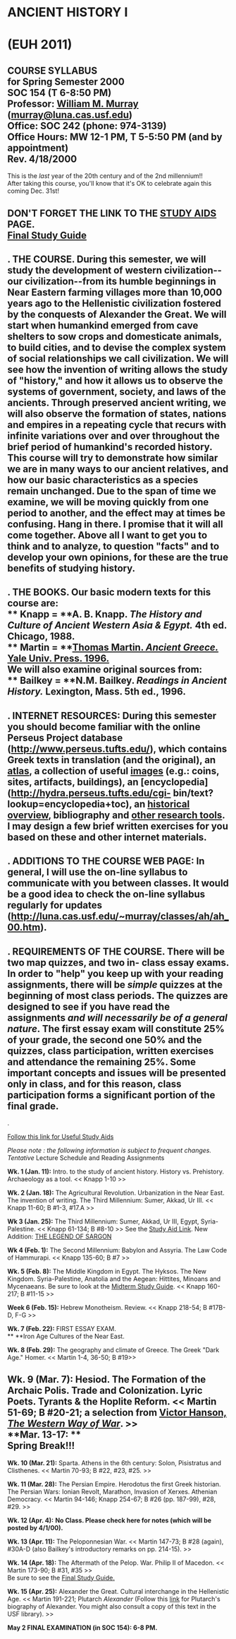 

#  ANCIENT HISTORY I

#  (EUH 2011)

**COURSE SYLLABUS**  
for Spring Semester 2000  
SOC 154 (T  6-8:50 PM)  
Professor: [William M. Murray](mailto:murray@luna.cas.usf.edu)
(murray@luna.cas.usf.edu)  
Office: SOC 242 (phone: 974-3139)  
Office Hours: MW 12-1 PM, T 5-5:50 PM  (and by appointment)  
Rev. 4/18/2000  
---  
  
This is the _last_ year of the 20th century and of the 2nd millennium!!  
After taking this course, you'll know that it's OK to celebrate again this
coming Dec. 31st!

  
DON'T FORGET THE LINK TO THE [STUDY
AIDS](http://luna.cas.usf.edu/~murray/classes/ah/studyaids.htm) PAGE.  
[Final Study
Guide](http://luna.cas.usf.edu/~murray/classes/ah/ahstguide_f.htm)  
---  
.  THE COURSE.  During this semester, we will study the development of western
civilization--our civilization--from its humble beginnings in Near Eastern
farming villages more than 10,000 years ago to the Hellenistic civilization
fostered by the conquests of Alexander the Great.  We will start when
humankind emerged from cave shelters to sow crops and domesticate animals, to
build cities, and to devise the complex system of social relationships we call
civilization. We will see how the invention of writing allows the study of
"history," and how it allows us to observe the systems of government, society,
and laws of the ancients. Through preserved ancient writing, we will also
observe the formation of states, nations and empires in a repeating cycle that
recurs with infinite variations over and over throughout the brief period of
humankind's recorded history.  This course will try to demonstrate how similar
we are in many ways to our ancient relatives, and how our basic
characteristics as a species remain unchanged. Due to the span of time we
examine, we will be moving quickly from one period to another, and the effect
may at times be confusing.  Hang in there. I promise that it will all come
together.  Above all I want to get you to think and to analyze, to question
"facts" and to develop your own opinions, for these are the true benefits of
studying history.  
---  
.  THE BOOKS.  Our basic modern texts for this course are:  
**     Knapp = **A. B. Knapp. _The History and Culture of Ancient Western Asia
& Egypt._ 4th ed.  
        Chicago, 1988.    
**     Martin = **[Thomas Martin. _Ancient Greece._   Yale Univ. Press.
1996.](http://hydra.perseus.tufts.edu/cgi-bin/text?lookup=trm+ov+toc)  
We will also examine original sources from:  
**     Bailkey = **N.M. Bailkey. _Readings in Ancient History._ Lexington,
Mass. 5th ed., 1996.  
---  
.  INTERNET RESOURCES: During this semester you should become familiar with
the online Perseus Project database (<http://www.perseus.tufts.edu/>), which
contains Greek texts in translation (and the original), an
[atlas](http://www.perseus.tufts.edu/cgi-bin/atlas), a collection of useful
[images](http://www.perseus.tufts.edu/art&arch.html) (e.g.: coins, sites,
artifacts, buildings), an [encyclopedia](http://hydra.perseus.tufts.edu/cgi-
bin/text?lookup=encyclopedia+toc), an [historical
overview](http://hydra.perseus.tufts.edu/cgi-bin/text?lookup=trm+ov+toc),
bibliography and [other research
tools](http://www.perseus.tufts.edu/lexica.html).  I may design a few brief
written exercises for you based on these and other internet materials.  
---  
.  ADDITIONS TO THE COURSE WEB PAGE: In general, I will use the on-line
syllabus to communicate with you between classes.  It would be a good idea to
check the on-line syllabus regularly for updates
(http://luna.cas.usf.edu/~murray/classes/ah/ah_00.htm).  
---  
.  REQUIREMENTS OF THE COURSE.  There will be two map quizzes, and two in-
class essay exams.  In order to "help" you keep up with your reading
assignments, there will be **_simple_** quizzes at the beginning of most class
periods.   The quizzes are designed to see if you have read the assignments
**_and will necessarily be of a general nature_**.   The first essay exam will
constitute 25% of your grade, the second one 50% and the quizzes, class
participation, written exercises and attendance the remaining 25%.  Some
important concepts and issues will be presented only in class, and for this
reason, class participation forms a significant portion of the final grade.  
---  
.

[Follow this link for Useful Study
Aids](http://luna.cas.usf.edu/~murray/classes/ah/studyaids.htm)

__Please note_ : the following information is subject to frequent changes._  
_Tentative_ Lecture Schedule and Reading Assignments

**Wk. 1 (Jan. 11):** Intro. to the study of ancient history.   History vs.
Prehistory. Archaeology as a tool.  << Knapp 1-10 >>

**Wk. 2 (Jan. 18):** The Agricultural Revolution. Urbanization in the Near
East. The invention of writing. The Third Millennium: Sumer, Akkad, Ur III.
<< Knapp 11-60; B #1-3, #17.A >>

**Wk 3 (Jan. 25):** The Third Millennium: Sumer, Akkad, Ur III, Egypt, Syria-
Palestine.  << Knapp 61-134; B #8-10 >>   See the [Study Aid
Link](http://luna.cas.usf.edu/~murray/classes/ah/studyaids.htm).  New
Addition: [THE LEGEND OF
SARGON](http://luna.cas.usf.edu/~murray/classes/ah/sargonlegend.htm)

**Wk 4 (Feb. 1):**   The Second Millennium: Babylon and Assyria. The Law Code
of Hammurapi.  << Knapp 135-60; B #7 >>

**Wk. 5 (Feb. 8):** The Middle Kingdom in Egypt. The Hyksos. The New Kingdom.
Syria-Palestine, Anatolia and the Aegean: Hittites, Minoans and Mycenaeans.
Be sure to look at the [Midterm Study
Guide](http://luna.cas.usf.edu/~murray/classes/ah/ahstguide_m.htm).  << Knapp
160-217; B #11-15 >>

**Week 6 (Feb. 15):** Hebrew Monotheism.  Review.  << Knapp 218-54; B #17B-D,
F-G >>

**Wk. 7 (Feb. 22):** FIRST ESSAY EXAM.  
**                      **Iron Age Cultures of the Near East.

**Wk. 8 (Feb. 29):**   The geography and climate of Greece. The Greek "Dark
Age." Homer. << Martin 1-4, 36-50; B #19>>

**Wk. 9 (Mar. 7):** Hesiod.   The Formation of the Archaic Polis. Trade and
Colonization. Lyric Poets. Tyrants & the Hoplite Reform.  << Martin 51-69; B
#20-21; a selection from [Victor Hanson, _The Western Way of
War_](http://luna.cas.usf.edu/~murray/classes/ah/Hanson27-39.htm). >>  
  **Mar. 13-17:  **  
**Spring Break!!!**  
---  
  
**Wk. 10 (Mar. 21):**   Sparta.  Athens in the 6th century: Solon, Pisistratus
and Clisthenes.  << Martin 70-93; B #22, #23, #25. >>

**Wk. 11 (Mar. 28):**   The Persian Empire.  Herodotus the first Greek
historian. The Persian Wars: Ionian Revolt, Marathon, Invasion of Xerxes.
Athenian Democracy.  << Martin 94-146; Knapp 254-67; B #26 (pp. 187-99), #28,
#29. >>

**Wk. 12 (Apr. 4):**   **No Class.   Please check here for notes (which will
be posted by 4/1/00).**

**Wk. 13 (Apr. 11):**   The Peloponnesian War.  << Martin 147-73; B #28
(again), #30A-D (also Bailkey's introductory remarks on pp. 214-15). >>

**Wk. 14 (Apr. 18):**   The Aftermath of the Pelop. War. Philip II of Macedon.
<< Martin 173-90; B #31, #35 >>  
Be sure to see the [Final Study
Guide.](http://luna.cas.usf.edu/~murray/classes/ah/ahstguide_f.htm)

**Wk. 15 (Apr. 25):** Alexander the Great. Cultural interchange in the
Hellenistic Age.  << Martin 191-221; Plutarch _Alexander_ (Follow this
[link](http://luna.cas.usf.edu/~murray/classes/ah/plut_alexander.htm) for
Plutarch's biography of Alexander.  You might also consult a copy of this text
in the USF library). >>

**May 2 FINAL EXAMINATION (in SOC 154):  6-8 PM.**

